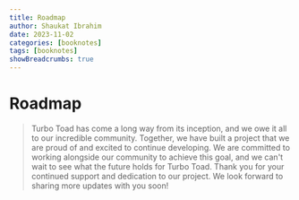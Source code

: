 ```yaml
---
title: Roadmap
author: Shaukat Ibrahim
date: 2023-11-02
categories: [booknotes]
tags: [booknotes]
showBreadcrumbs: true
---
```


# Roadmap

> Turbo Toad has come a long way from its inception, and we owe it all to our incredible community. Together, we have built a project that we are proud of and excited to continue developing. We are committed to working alongside our community to achieve this goal, and we can't wait to see what the future holds for Turbo Toad. Thank you for your continued support and dedication to our project. We look forward to sharing more updates with you soon!